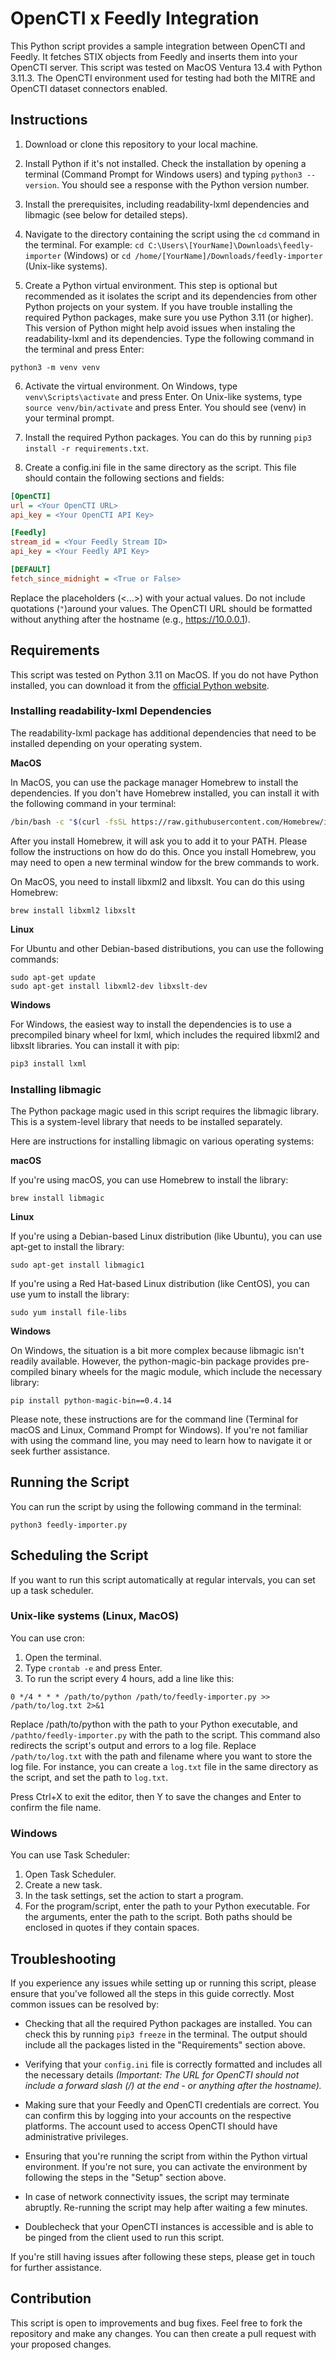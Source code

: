 # OpenCTI x Feedly Integration

This Python script provides a sample integration between OpenCTI and Feedly. It fetches STIX objects from Feedly and inserts them into your OpenCTI server. This script was tested on MacOS Ventura 13.4 with Python 3.11.3. The OpenCTI environment used for testing had both the MITRE and OpenCTI dataset connectors enabled.

## Instructions

1. Download or clone this repository to your local machine.

2. Install Python if it's not installed. Check the installation by opening a terminal (Command Prompt for Windows users) and typing `python3 --version`. You should see a response with the Python version number.

3. Install the prerequisites, including readability-lxml dependencies and libmagic (see below for detailed steps).

4. Navigate to the directory containing the script using the `cd` command in the terminal. For example: `cd C:\Users\[YourName]\Downloads\feedly-importer` (Windows) or `cd /home/[YourName]/Downloads/feedly-importer` (Unix-like systems).

5. Create a Python virtual environment. This step is optional but recommended as it isolates the script and its dependencies from other Python projects on your system. If you have trouble installing the required Python packages, make sure you use Python 3.11 (or higher). This version of Python might help avoid issues when instaling the readability-lxml and its dependencies. Type the following command in the terminal and press Enter:

```shell
python3 -m venv venv
```

6. Activate the virtual environment. On Windows, type `venv\Scripts\activate` and press Enter. On Unix-like systems, type `source venv/bin/activate` and press Enter. You should see (venv) in your terminal prompt.

7. Install the required Python packages. You can do this by running `pip3 install -r requirements.txt`.

8. Create a config.ini file in the same directory as the script. This file should contain the following sections and fields:

```ini
[OpenCTI]
url = <Your OpenCTI URL>
api_key = <Your OpenCTI API Key>

[Feedly]
stream_id = <Your Feedly Stream ID>
api_key = <Your Feedly API Key>

[DEFAULT]
fetch_since_midnight = <True or False>
```

Replace the placeholders (<...>) with your actual values. Do not include quotations (`"`)around your values. The OpenCTI URL should be formatted without anything after the hostname (e.g., https://10.0.0.1).

## Requirements

This script was tested on Python 3.11 on MacOS. If you do not have Python installed, you can download it from the [official Python website](https://www.python.org/downloads/).

### Installing readability-lxml Dependencies

The readability-lxml package has additional dependencies that need to be installed depending on your operating system.

**MacOS**

In MacOS, you can use the package manager Homebrew to install the dependencies. If you don't have Homebrew installed, you can install it with the following command in your terminal:

```bash
/bin/bash -c "$(curl -fsSL https://raw.githubusercontent.com/Homebrew/install/HEAD/install.sh)"
```

After you install Homebrew, it will ask you to add it to your PATH. Please follow the instructions on how do do this. Once you install Homebrew, you may need to open a new terminal window for the brew commands to work.

On MacOS, you need to install libxml2 and libxslt. You can do this using Homebrew:

```shell
brew install libxml2 libxslt
```

**Linux**

For Ubuntu and other Debian-based distributions, you can use the following commands:

```shell
sudo apt-get update
sudo apt-get install libxml2-dev libxslt-dev
```

**Windows**

For Windows, the easiest way to install the dependencies is to use a precompiled binary wheel for lxml, which includes the required libxml2 and libxslt libraries. You can install it with pip:

```bash
pip3 install lxml
```

### Installing libmagic

The Python package magic used in this script requires the libmagic library. This is a system-level library that needs to be installed separately.

Here are instructions for installing libmagic on various operating systems:

**macOS**

If you're using macOS, you can use Homebrew to install the library:

```shell
brew install libmagic
```

**Linux**

If you're using a Debian-based Linux distribution (like Ubuntu), you can use apt-get to install the library:

```shell
sudo apt-get install libmagic1
```

If you're using a Red Hat-based Linux distribution (like CentOS), you can use yum to install the library:

```shell
sudo yum install file-libs
```

**Windows**

On Windows, the situation is a bit more complex because libmagic isn't readily available. However, the python-magic-bin package provides pre-compiled binary wheels for the magic module, which include the necessary library:

```shell
pip install python-magic-bin==0.4.14
```

Please note, these instructions are for the command line (Terminal for macOS and Linux, Command Prompt for Windows). If you're not familiar with using the command line, you may need to learn how to navigate it or seek further assistance.

## Running the Script

You can run the script by using the following command in the terminal:

```shell
python3 feedly-importer.py
```

## Scheduling the Script

If you want to run this script automatically at regular intervals, you can set up a task scheduler.

### Unix-like systems (Linux, MacOS)

You can use cron:

1. Open the terminal.
2. Type `crontab -e` and press Enter.
3. To run the script every 4 hours, add a line like this:

```cron
0 */4 * * * /path/to/python /path/to/feedly-importer.py >> /path/to/log.txt 2>&1
```

Replace /path/to/python with the path to your Python executable, and `/pathto/feedly-importer.py` with the path to the script. This command also redirects the script's output and errors to a log file. Replace `/path/to/log.txt` with the path and filename where you want to store the log file. For instance, you can create a `log.txt` file in the same directory as the script, and set the path to `log.txt`.

Press Ctrl+X to exit the editor, then Y to save the changes and Enter to confirm the file name.

### Windows

You can use Task Scheduler:

1. Open Task Scheduler.
2. Create a new task.
3. In the task settings, set the action to start a program.
4. For the program/script, enter the path to your Python executable. For the arguments, enter the path to the script. Both paths should be enclosed in quotes if they contain spaces.

## Troubleshooting

If you experience any issues while setting up or running this script, please ensure that you've followed all the steps in this guide correctly. Most common issues can be resolved by:

- Checking that all the required Python packages are installed. You can check this by running `pip3 freeze` in the terminal. The output should include all the packages listed in the "Requirements" section above.

- Verifying that your `config.ini` file is correctly formatted and includes all the necessary details *(Important: The URL for OpenCTI should not include a forward slash (/) at the end - or anything after the hostname).*

- Making sure that your Feedly and OpenCTI credentials are correct. You can confirm this by logging into your accounts on the respective platforms. The account used to access OpenCTI should have administrative privileges.

- Ensuring that you're running the script from within the Python virtual environment. If you're not sure, you can activate the environment by following the steps in the "Setup" section above.

- In case of network connectivity issues, the script may terminate abruptly. Re-running the script may help after waiting a few minutes.

- Doublecheck that your OpenCTI instances is accessible and is able to be pinged from the client used to run this script.

If you're still having issues after following these steps, please get in touch for further assistance.

## Contribution

This script is open to improvements and bug fixes. Feel free to fork the repository and make any changes. You can then create a pull request with your proposed changes.

